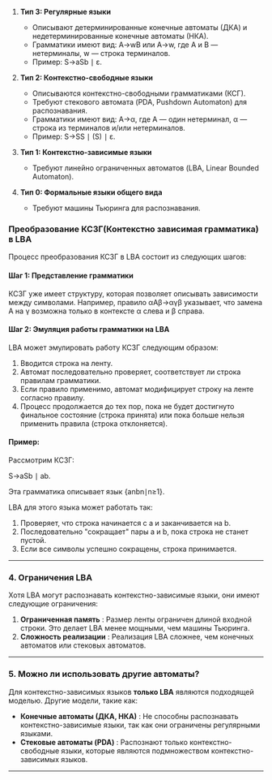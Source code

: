 
1. **Тип 3: Регулярные языки**
    
    - Описывают детерминированные конечные автоматы (ДКА) и недетерминированные конечные автоматы (НКА).
    - Грамматики имеют вид: A→wB или A→w, где A и B — нетерминалы, w — строка терминалов.
    - Пример: S→aSb ∣ ε.
2. **Тип 2: Контекстно-свободные языки**
    
    - Описываются контекстно-свободными грамматиками (КСГ).
    - Требуют стекового автомата (PDA, Pushdown Automaton) для распознавания.
    - Грамматики имеют вид: A→α, где A — один нетерминал, α — строка из терминалов и/или нетерминалов.
    - Пример: S→SS ∣ (S) ∣ ε.
3. **Тип 1: Контекстно-зависимые языки**
    
    - Требуют линейно ограниченных автоматов (LBA, Linear Bounded Automaton).
4. **Тип 0: Формальные языки общего вида**
    
    - Требуют машины Тьюринга для распознавания.


### **Преобразование КСЗГ(Контекстно зависимая грамматика) в LBA**

Процесс преобразования КСЗГ в LBA состоит из следующих шагов:

#### Шаг 1: Представление грамматики

КСЗГ уже имеет структуру, которая позволяет описывать зависимости между символами. Например, правило αAβ→αγβ указывает, что замена A на γ возможна только в контексте α слева и β справа.

#### Шаг 2: Эмуляция работы грамматики на LBA

LBA может эмулировать работу КСЗГ следующим образом:

1. Вводится строка на ленту.
2. Автомат последовательно проверяет, соответствует ли строка правилам грамматики.
3. Если правило применимо, автомат модифицирует строку на ленте согласно правилу.
4. Процесс продолжается до тех пор, пока не будет достигнуто финальное состояние (строка принята) или пока больше нельзя применить правила (строка отклоняется).

#### Пример:

Рассмотрим КСЗГ:

S→aSb ∣ ab.

Эта грамматика описывает язык {anbn∣n≥1}.

LBA для этого языка может работать так:

1. Проверяет, что строка начинается с a и заканчивается на b.
2. Последовательно "сокращает" пары a и b, пока строка не станет пустой.
3. Если все символы успешно сокращены, строка принимается.

---

### 4. **Ограничения LBA**

Хотя LBA могут распознавать контекстно-зависимые языки, они имеют следующие ограничения:

1. **Ограниченная память** : Размер ленты ограничен длиной входной строки. Это делает LBA менее мощными, чем машины Тьюринга.
2. **Сложность реализации** : Реализация LBA сложнее, чем конечных автоматов или стековых автоматов.

---

### 5. **Можно ли использовать другие автоматы?**

Для контекстно-зависимых языков **только LBA** являются подходящей моделью. Другие модели, такие как:

- **Конечные автоматы (ДКА, НКА)** : Не способны распознавать контекстно-зависимые языки, так как они ограничены регулярными языками.
- **Стековые автоматы (PDA)** : Распознают только контекстно-свободные языки, которые являются подмножеством контекстно-зависимых языков.

---